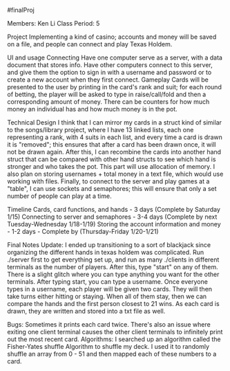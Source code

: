 #finalProj

Members: Ken Li
Class Period: 5

Project
Implementing a kind of casino; accounts and money will be saved on a file, and people can connect and play Texas Holdem.

UI and usage
Connecting
Have one computer serve as a server, with a data document that stores info. Have other computers connect to this server, and give them the option to sign in with a username and password or to create a new account when they first connect.
Gameplay
Cards will be presented to the user by printing in the card's rank and suit; for each round of betting, the player will be asked to type in raise/call/fold and then a corresponding amount of money. There can be counters for how much money an individual has and how much money is in the pot.

Technical Design
I think that I can mirror my cards in a struct kind of similar to the songs/library project, where I have 13 linked lists, each one representing a rank, with 4 suits in each list, and every time a card is drawn it is "removed"; this ensures that after a card has been drawn once, it will not be drawn again. After this, I can recombine the cards into another hand struct that can be compared with other hand structs to see which hand is stronger and who takes the pot. This part will use allocation of memory.
I also plan on storing usernames + total money in a text file, which would use working with files.
Finally, to connect to the server and play games at a "table", I can use sockets and semaphores; this will ensure that only a set number of people can play at a time.

Timeline
Cards, card functions, and hands - 3 days (Complete by Saturday 1/15)
Connecting to server and semaphores - 3-4 days (Complete by next Tuesday-Wednesday 1/18-1/19)
Storing the account information and money - 1-2 days - Complete by (Thursday-Friday 1/20-1/21)

Final Notes
Update: I ended up transitioning to a sort of blackjack since organizing the different hands in texas holdem was complicated.
Run ./server first to get everything set up, and run as many ./clients in different terminals as the number of players. After this, type "start" on any of them. There is a slight glitch where you can type anything you want for the other terminals. After typing start, you can type a username. Once everyone types in a username, each player will be given two cards. They will then take turns either hitting or staying. When all of them stay, then we can compare the hands and the first person closest to 21 wins. As each card is drawn, they are written and stored into a txt file as well.

Bugs:
Sometimes it prints each card twice.
There's also an issue where exiting one client terminal causes the other client terminals to infinitely print out the most recent card.
Algorithms: I searched up an algorithm called the Fisher-Yates shuffle Algorithm to shuffle my deck. I used it to randomly shuffle an array from 0 - 51 and then mapped each of these numbers to a card.
